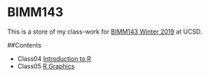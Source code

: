 # BIMM143

This is a store of my class-work for [BIMM143 Winter 2019](https://bioboot.github.io/bimm143_W19/) at UCSD.

##Contents
- Class04 [Introduction to R]()
- Class05 [R Graphics]()
